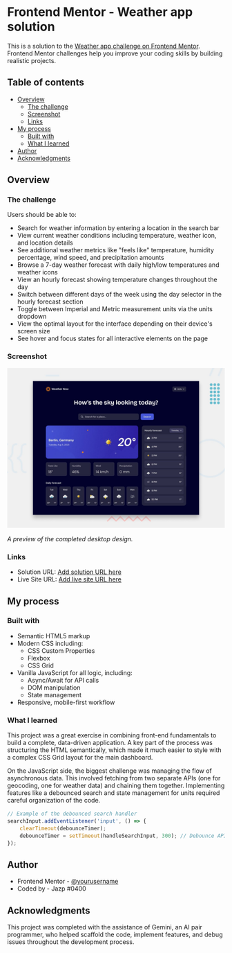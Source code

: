 # Frontend Mentor - Weather app solution

This is a solution to the [Weather app challenge on Frontend Mentor](https://www.frontendmentor.io/challenges/weather-app-K1FhddVm49). Frontend Mentor challenges help you improve your coding skills by building realistic projects. 

## Table of contents

- [Overview](#overview)
  - [The challenge](#the-challenge)
  - [Screenshot](#screenshot)
  - [Links](#links)
- [My process](#my-process)
  - [Built with](#built-with)
  - [What I learned](#what-i-learned)
- [Author](#author)
- [Acknowledgments](#acknowledgments)

## Overview

### The challenge

Users should be able to:

- Search for weather information by entering a location in the search bar
- View current weather conditions including temperature, weather icon, and location details
- See additional weather metrics like "feels like" temperature, humidity percentage, wind speed, and precipitation amounts
- Browse a 7-day weather forecast with daily high/low temperatures and weather icons
- View an hourly forecast showing temperature changes throughout the day
- Switch between different days of the week using the day selector in the hourly forecast section
- Toggle between Imperial and Metric measurement units via the units dropdown 
- View the optimal layout for the interface depending on their device's screen size
- See hover and focus states for all interactive elements on the page

### Screenshot

![](./preview.jpg)

*A preview of the completed desktop design.*

### Links

- Solution URL: [Add solution URL here](https://your-solution-url.com)
- Live Site URL: [Add live site URL here](https://your-live-site-url.com)

## My process

### Built with

- Semantic HTML5 markup
- Modern CSS including:
  - CSS Custom Properties
  - Flexbox
  - CSS Grid
- Vanilla JavaScript for all logic, including:
  - Async/Await for API calls
  - DOM manipulation
  - State management
- Responsive, mobile-first workflow

### What I learned

This project was a great exercise in combining front-end fundamentals to build a complete, data-driven application. A key part of the process was structuring the HTML semantically, which made it much easier to style with a complex CSS Grid layout for the main dashboard. 

On the JavaScript side, the biggest challenge was managing the flow of asynchronous data. This involved fetching from two separate APIs (one for geocoding, one for weather data) and chaining them together. Implementing features like a debounced search and state management for units required careful organization of the code.

```js
// Example of the debounced search handler
searchInput.addEventListener('input', () => {
    clearTimeout(debounceTimer);
    debounceTimer = setTimeout(handleSearchInput, 300); // Debounce API calls
});
```

## Author

- Frontend Mentor - [@yourusername](https://www.frontendmentor.io/profile/yourusername)
- Coded by - Jazp #0400

## Acknowledgments

This project was completed with the assistance of Gemini, an AI pair programmer, who helped scaffold the code, implement features, and debug issues throughout the development process.
